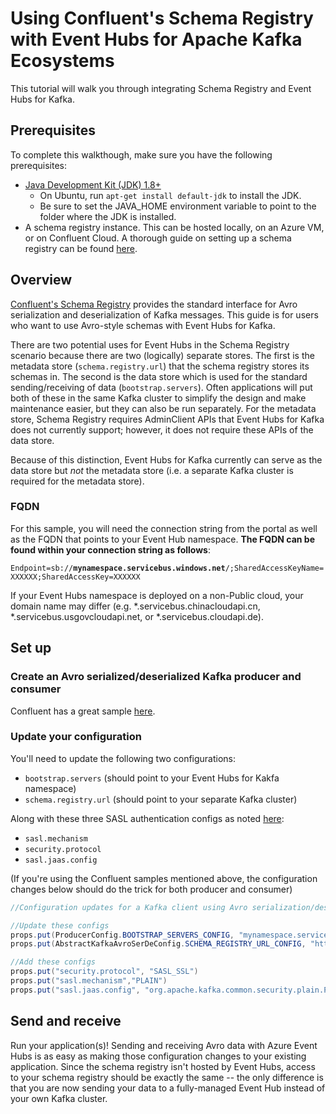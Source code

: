 # Using Confluent's Schema Registry with Event Hubs for Apache Kafka Ecosystems

This tutorial will walk you through integrating Schema Registry and Event Hubs for Kafka.

## Prerequisites

To complete this walkthough, make sure you have the following prerequisites:

* [Java Development Kit (JDK) 1.8+](http://www.oracle.com/technetwork/java/javase/downloads/index.html)
    * On Ubuntu, run `apt-get install default-jdk` to install the JDK.
    * Be sure to set the JAVA_HOME environment variable to point to the folder where the JDK is installed.
* A schema registry instance. This can be hosted locally, on an Azure VM, or on Confluent Cloud. A thorough guide on setting up a schema registry can be found [here](https://docs.confluent.io/current/schema-registry/docs/schema_registry_tutorial.html).

## Overview

[Confluent's Schema Registry](https://docs.confluent.io/current/schema-registry/docs/index.html) provides the standard interface for Avro serialization and deserialization of Kafka messages. This guide is for users who want to use Avro-style schemas with Event Hubs for Kafka. 

There are two potential uses for Event Hubs in the Schema Registry scenario because there are two (logically) separate stores. The first is the metadata store (`schema.registry.url`) that the schema registry stores its schemas in. The second is the data store which is used for the standard sending/receiving of data (`bootstrap.servers`). Often applications will put both of these in the same Kafka cluster to simplify the design and make maintenance easier, but they can also be run separately. For the metadata store, Schema Registry requires AdminClient APIs that Event Hubs for Kafka does not currently support; however, it does not require these APIs of the data store.

Because of this distinction, Event Hubs for Kafka currently can serve as the data store but *not* the metadata store (i.e. a separate Kafka cluster is required for the metadata store).

### FQDN

For this sample, you will need the connection string from the portal as well as the FQDN that points to your Event Hub namespace. **The FQDN can be found within your connection string as follows**:

`Endpoint=sb://`**`mynamespace.servicebus.windows.net`**`/;SharedAccessKeyName=XXXXXX;SharedAccessKey=XXXXXX`

If your Event Hubs namespace is deployed on a non-Public cloud, your domain name may differ (e.g. \*.servicebus.chinacloudapi.cn, \*.servicebus.usgovcloudapi.net, or \*.servicebus.cloudapi.de).

## Set up

### Create an Avro serialized/deserialized Kafka producer and consumer

Confluent has a great sample [here](https://github.com/confluentinc/examples/tree/5.1.2-post/clients/avro).

### Update your configuration

You'll need to update the following two configurations:

* `bootstrap.servers` (should point to your Event Hubs for Kakfa namespace)
* `schema.registry.url` (should point to your separate Kafka cluster)

Along with these three SASL authentication configs as noted [here](../README.md#update-your-kafka-client-configuration):

* `sasl.mechanism`  
* `security.protocol`
* `sasl.jaas.config`

(If you're using the Confluent samples mentioned above, the configuration changes below should do the trick for both producer and consumer)

```java
//Configuration updates for a Kafka client using Avro serialization/deserialization with Event Hubs for Kafka

//Update these configs
props.put(ProducerConfig.BOOTSTRAP_SERVERS_CONFIG, "mynamespace.servicebus.windows.net:9093");
props.put(AbstractKafkaAvroSerDeConfig.SCHEMA_REGISTRY_URL_CONFIG, "http://<YOUR.SCHEMA.REGISTRY.IP.ADDRESS>:8081");

//Add these configs
props.put("security.protocol", "SASL_SSL")
props.put("sasl.mechanism","PLAIN")
props.put("sasl.jaas.config", "org.apache.kafka.common.security.plain.PlainLoginModule required username=\"$ConnectionString\" password=\"Endpoint=sb://mynamespace.servicebus.windows.net/;SharedAccessKeyName=XXXXXX;SharedAccessKey=XXXXXX\");
```

## Send and receive

Run your application(s)! Sending and receiving Avro data with Azure Event Hubs is as easy as making those configuration changes to your existing application. Since the schema registry isn't hosted by Event Hubs, access to your schema registry should be  exactly the same -- the only difference is that you are now sending your data to a fully-managed Event Hub instead of your own Kafka cluster.
